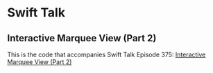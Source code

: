 # Swift Talk
## Interactive Marquee View (Part 2)

This is the code that accompanies Swift Talk Episode 375: [Interactive Marquee View (Part 2)](https://talk.objc.io/episodes/S01E375-interactive-marquee-view-part-2)
